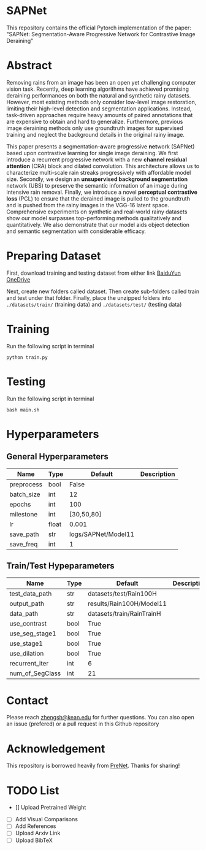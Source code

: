 # SAPNet

This repository contains the official Pytorch implementation of the paper:
"SAPNet: Segmentation-Aware Progressive Network for Contrastive Image Deraining"

# Abstract
Removing rains from an image has been an open yet challenging computer vision task. Recently, deep learning algorithms have achieved promising deraining performances on both the natural and synthetic rainy datasets. However, most existing methods only consider low-level image restoration, limiting their high-level detection and segmentation applications. Instead, task-driven approaches require heavy amounts of paired annotations that are expensive to obtain and hard to generalize. Furthermore, previous image deraining methods only use groundtruth images for supervised training and neglect the background details in the original rainy image.

This paper presents a **s**egmentation-**a**ware **p**rogressive **net**work (SAPNet) based upon contrastive learning for single image deraining. We first introduce a recurrent progressive network with a new **channel residual attention** (CRA) block and dilated convolution. This architecture allows us to characterize multi-scale rain streaks progressively with affordable model size. Secondly, we design an **unsupervised background segmentation** network (UBS) to preserve the semantic information of an image during intensive rain removal. Finally, we introduce a novel **perceptual contrastive loss** (PCL) to ensure that the derained image is pulled to the groundtruth and is pushed from the rainy images in the VGG-16 latent space. Comprehensive experiments on synthetic and real-world rainy datasets show our model surpasses top-performing methods qualitatively and quantitatively. We also demonstrate that our model aids object detection and semantic segmentation with considerable efficacy. 


# Preparing Dataset
First, download training and testing dataset from either link 
[BaiduYun](https://pan.baidu.com/s/1J0q6Mrno9aMCsaWZUtmbkg#list/path=%2Fsharelink3792638399-290876125944720%2Fdatasets&parentPath=%2Fsharelink3792638399-290876125944720)
[OneDrive](https://onedrive.live.com/?cid=066ce859ab42dfa2&id=66CE859AB42DFA2%2130078&authkey=%21AIYIy8ZKL9kkmd4)

Next, create new folders called dataset. Then create sub-folders called train and test under that folder. Finally, place the unzipped folders into `./datasets/train/` (training data) and `./datasets/test/` (testing data)

# Training
Run the following script in terminal
```
python train.py
```

# Testing
Run the following script in terminal
```
bash main.sh
```

# Hyperparameters
## General Hyperparameters
| Name       | Type  | Default             | Description |
|------------|-------|---------------------|-------------|
| preprocess | bool  | False               |             |
| batch_size | int   | 12                  |             |
| epochs     | int   | 100                 |             |
| milestone  | int   | [30,50,80]          |             |
| lr         | float | 0.001               |             |
| save_path  | str   | logs/SAPNet/Model11 |             |
| save_freq  | int   | 1                   |             |

## Train/Test Hypeparameters
| Name            | Type | Default                   | Description |
|-----------------|------|---------------------------|-------------|
| test_data_path  | str  | datasets/test/Rain100H    |             |
| output_path     | str  | results/Rain100H/Model11  |             |
| data_path       | str  | datasets/train/RainTrainH |             |
| use_contrast    | bool | True                      |             |
| use_seg_stage1  | bool | True                      |             |
| use_stage1      | bool | True                      |             |
| use_dilation    | bool | True                      |             |
| recurrent_iter  | int  | 6                         |             |
| num_of_SegClass | int  | 21                        |             |

# Contact
Please reach zhengsh@kean.edu for further questions. You can also open an issue (prefered) or a pull request in this Github repository 

# Acknowledgement
This repository is borrowed heavily from [PreNet](https://github.com/csdwren/PReNet). Thanks for sharing!

# TODO List
- [] Upload Pretrained Weight 
- [ ] Add Visual Comparisons
- [ ] Add References
- [ ] Upload Arxiv Link
- [ ] Upload BibTeX
